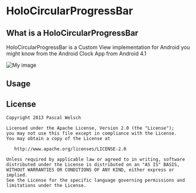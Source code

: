 HoloCircularProgressBar
=======================

## What is a HoloCircularProgressBar

HoloCircularProgressBar is a Custom View implementation for Android you might know from the Android Clock App from Android 4.1

![My image](/passsy/HoloCircularProgressBar/blob/master/raw/screenshot1.png?raw=true)


## Usage


## License

    Copyright 2013 Pascal Welsch

    Licensed under the Apache License, Version 2.0 (the "License");
    you may not use this file except in compliance with the License.
    You may obtain a copy of the License at

       http://www.apache.org/licenses/LICENSE-2.0

    Unless required by applicable law or agreed to in writing, software
    distributed under the License is distributed on an "AS IS" BASIS,
    WITHOUT WARRANTIES OR CONDITIONS OF ANY KIND, either express or implied.
    See the License for the specific language governing permissions and
    limitations under the License.
